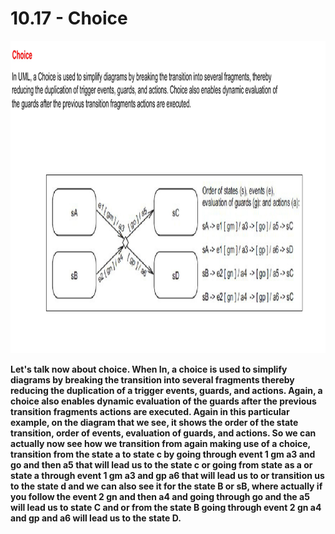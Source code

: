 # 10.17 - Choice

<img src="/images/10_17_01.jpg" width="800" height="500">

**Let's talk now about choice. When In, a choice is used to simplify diagrams by breaking the transition into several fragments thereby reducing the duplication of a trigger events, guards, and actions. Again, a choice also enables dynamic evaluation of the guards after the previous transition fragments actions are executed. Again in this particular example, on the diagram that we see, it shows the order of the state transition, order of events, evaluation of guards, and actions. So we can actually now see how we transition from again making use of a choice, transition from the state a to state c by going through event 1 gm a3 and go and then a5 that will lead us to the state c or going from state as a or state a through event 1 gm a3 and gp a6 that will lead us to or transition us to the state d and we can also see it for the state B or sB, where actually if you follow the event 2 gn and then a4 and going through go and the a5 will lead us to state C and or from the state B going through event 2 gn a4 and gp and a6 will lead us to the state D.**